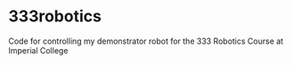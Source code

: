 # 333robotics
Code for controlling my demonstrator robot for the 333 Robotics Course at Imperial College

